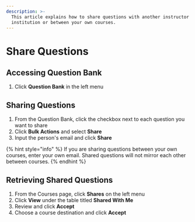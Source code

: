 ```yaml
---
description: >-
  This article explains how to share questions with another instructor at your
  institution or between your own courses.
---
```


# Share Questions

## Accessing Question Bank

1. Click **Question Bank** in the left menu

## Sharing Questions

1. From the Question Bank, click the checkbox next to each question you want to share
2. Click **Bulk Actions** and select **Share**
3. Input the person's email and click **Share**

{% hint style="info" %}
If you are sharing questions between your own courses, enter your own email. Shared questions will not mirror each other between courses.&#x20;
{% endhint %}

## Retrieving Shared Questions

1. From the Courses page, click **Shares** on the left menu
2. Click **View** under the table titled **Shared With Me**
3. Review and click **Accept**
4. Choose a course destination and click **Accept**
